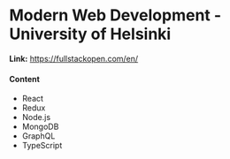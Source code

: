 # Modern Web Development - University of Helsinki

**Link:** https://fullstackopen.com/en/

#### Content

- React
- Redux
- Node.js
- MongoDB
- GraphQL
- TypeScript